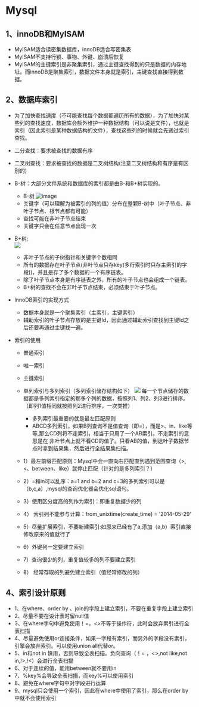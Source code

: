 # Mysql
## 1、innoDB和MyISAM
*   MyISAM适合读密集数据库，innoDB适合写密集表
* MyISAM不支持行锁、事物、外键、崩溃后恢复
* MyISAM的主键索引是非聚集索引，通过主键查找得到的只是数据的内存地址。而innoDB是聚集索引，数据文件本身就是索引，主键查找直接得到数据。
## 2、数据库**索引**
* 为了加快查找速度（不可能查找每个数据都遍历所有的数据），为了加快对某些列的查找速度，数据库会额外维护一种数据结构（可以说是文件），也就是索引（因此索引是某种数据结构的文件），查找这些列的时候就会先通过索引查找。
* 二分查找：要求被查找的数据有序
* 二叉树查找：要求被查找的数据是二叉树结构(注意二叉树结构和有序是有区别的)
* B-树：大部分文件系统和数据库的索引都是由B-和B+树实现的。

    * B-树
    ![image](https://upload-images.jianshu.io/upload_images/5687393-b2a7f4a75a657b0b.JPG?imageMogr2/auto-orient/)
    * 关键字（可以理解为被索引的列的值）分布在整颗B-树中（叶子节点、非叶子节点、根节点都有可能）
    * 查找可能在非叶子节点结束
    * 关键字只会在任意节点出现一次
* B+树:  
    ![](https://upload-images.jianshu.io/upload_images/5687393-717ab97b31dfa84b.png?imageMogr2/auto-orient/strip%7CimageView2/2/w/569/format/webp)
    * 非叶子节点的子树指针和关键字个数相同
    * 所有的数据存在叶子节点(非叶节点只存key(多行索引时只存主索引的字段))，并且是存了多个数据的一个有序链表。
    * 除了叶子节点本身是有序链表之外，所有的叶子节点也会组成一个链表。
    * B+树的查找不会在非叶子节点结束，必须结束于叶子节点。

* InnoDB索引的实现方式

    * 数据本身就是一个聚集索引（主索引，主键索引）
    * 辅助索引的叶子节点存放的是主键Id，因此通过辅助索引查找到主键Id之后还要再通过主键找一遍。

* 索引的使用

   * 普通索引
   * 唯一索引
   * 主键索引
   * 单列索引与多列索引（多列索引储存结构如下）
   ![](https://img-blog.csdnimg.cn/20181207153615495.png?x-oss-process=image/watermark,type_ZmFuZ3poZW5naGVpdGk,shadow_10,text_aHR0cHM6Ly9ibG9nLmNzZG4ubmV0L3NqMTIzMTk4NA==,size_16,color_FFFFFF,t_70)
   每一个节点储存的数据都是多列索引指定的那多个列的数据，按照列1、列2、列3进行排序。（即列1值相同就按照列2进行排序，一次类推）

        * 多列索引最重要的就是最左匹配原则
        * ABCD多列索引，如果B列查询不是值查询（即=），而是>、in、like等等,那么CD列将不走索引，相当于只用了一个AB索引。不走索引的意思是在 非叶节点上就不看CD的值了。只看AB的值，到达叶子数据节点时拿到结果集，然后进行全结果集扫描。
    * 1）最左前缀匹配原则：Mysql中会一直向右匹配直到遇到范围查询（>,<、between、like）就停止匹配（针对的是多列索引？）
    * 2）=和in可以乱序：a=1 and b=2 and c=3的多列索引可以是（b,c,a）,mysql的查询优化器会优化sql语句。
    * 3）使用区分度高的列作为索引：即重复数据少的列
    * 4） 索引列不能参与计算：from_unixtime(create_time) = ’2014-05-29’
    * 5）尽量扩展索引，不要新建索引:如原来已经有了a,添加（a,b）索引直接修改原来的值就行了
    * 6）外键列一定要建立索引
    * 7）查询很少的列，重复值较多的列不要建立索引
    * 8） 经常存取的列避免建立索引（值经常修改的列）
## 4、索引设计原则
* 1、在where、order by 、join的字段上建立索引，不要在重复字段上建立索引
* 2、尽量不要在设计表时留null值
* 3、在where字句中避免使用！=，<>不等于操作符，此时会放弃索引进行全表扫描
* 4、尽量避免使用or连接条件，如果一字段有索引，而另外的字段没有索引，引擎会放弃索引。可以使用union all代替or。
* 5、in和not in 慎用，否则导致全表扫描。负向查询（！= ，<>,not like,not in,!>,!<）会进行全表扫描
* 6、对于连续的值，能用between就不要用in
* 7、%key%会导致全表扫描，而key%可以使用索引
* 8、避免在where字句中对字段进行运算
* 9、mysql只会使用一个索引，因此在where中使用了索引，那么在order by中就不会使用索引

